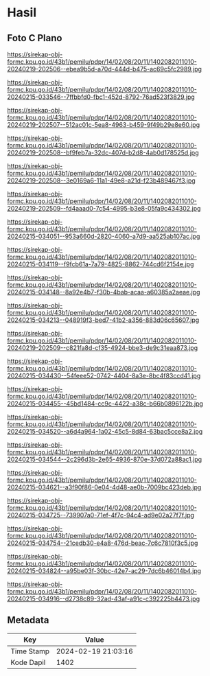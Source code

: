 # Hasil

## Foto C Plano

https://sirekap-obj-formc.kpu.go.id/43b1/pemilu/pdpr/14/02/08/20/11/1402082011010-20240219-202506--ebea9b5d-a70d-444d-b475-ac69c5fc2989.jpg

https://sirekap-obj-formc.kpu.go.id/43b1/pemilu/pdpr/14/02/08/20/11/1402082011010-20240215-033546--7ffbbfd0-fbc1-452d-8792-76ad523f3829.jpg

https://sirekap-obj-formc.kpu.go.id/43b1/pemilu/pdpr/14/02/08/20/11/1402082011010-20240219-202507--512ac01c-5ea8-4963-b459-9f49b29e8e60.jpg

https://sirekap-obj-formc.kpu.go.id/43b1/pemilu/pdpr/14/02/08/20/11/1402082011010-20240219-202508--bf9feb7a-32dc-407d-b2d8-4ab0d178525d.jpg

https://sirekap-obj-formc.kpu.go.id/43b1/pemilu/pdpr/14/02/08/20/11/1402082011010-20240219-202508--3e0169a6-11a1-49e8-a21d-f23b489467f3.jpg

https://sirekap-obj-formc.kpu.go.id/43b1/pemilu/pdpr/14/02/08/20/11/1402082011010-20240219-202509--fd4aaad0-7c54-4995-b3e8-05fa9c434302.jpg

https://sirekap-obj-formc.kpu.go.id/43b1/pemilu/pdpr/14/02/08/20/11/1402082011010-20240215-034051--953a660d-2820-4060-a7d9-aa525ab107ac.jpg

https://sirekap-obj-formc.kpu.go.id/43b1/pemilu/pdpr/14/02/08/20/11/1402082011010-20240215-034119--f9fcb61a-7a79-4825-8862-744cd6f2154e.jpg

https://sirekap-obj-formc.kpu.go.id/43b1/pemilu/pdpr/14/02/08/20/11/1402082011010-20240215-034148--8a92e4b7-f30b-4bab-acaa-a60385a2aeae.jpg

https://sirekap-obj-formc.kpu.go.id/43b1/pemilu/pdpr/14/02/08/20/11/1402082011010-20240215-034213--048919f3-bed7-41b2-a356-883d06c65607.jpg

https://sirekap-obj-formc.kpu.go.id/43b1/pemilu/pdpr/14/02/08/20/11/1402082011010-20240219-202509--c821fa8d-cf35-4924-bbe3-de9c31eaa873.jpg

https://sirekap-obj-formc.kpu.go.id/43b1/pemilu/pdpr/14/02/08/20/11/1402082011010-20240215-034430--54feee52-0742-4404-8a3e-8bc4f83ccd41.jpg

https://sirekap-obj-formc.kpu.go.id/43b1/pemilu/pdpr/14/02/08/20/11/1402082011010-20240215-034455--45bd1484-cc9c-4422-a38c-b66b0896122b.jpg

https://sirekap-obj-formc.kpu.go.id/43b1/pemilu/pdpr/14/02/08/20/11/1402082011010-20240215-034520--a6d4a964-1a02-45c5-8d84-63bac5cce8a2.jpg

https://sirekap-obj-formc.kpu.go.id/43b1/pemilu/pdpr/14/02/08/20/11/1402082011010-20240215-034544--2c296d3b-2e65-4936-870e-37d072a88ac1.jpg

https://sirekap-obj-formc.kpu.go.id/43b1/pemilu/pdpr/14/02/08/20/11/1402082011010-20240215-034621--a3f90f86-0e04-4d48-ae0b-7009bc423deb.jpg

https://sirekap-obj-formc.kpu.go.id/43b1/pemilu/pdpr/14/02/08/20/11/1402082011010-20240215-034725--739907a0-71ef-4f7c-94c4-ad9e02a27f7f.jpg

https://sirekap-obj-formc.kpu.go.id/43b1/pemilu/pdpr/14/02/08/20/11/1402082011010-20240215-034754--21cedb30-e4a8-476d-beac-7c6c7810f3c5.jpg

https://sirekap-obj-formc.kpu.go.id/43b1/pemilu/pdpr/14/02/08/20/11/1402082011010-20240215-034824--a95be03f-30bc-42e7-ac29-7dc6b46014b4.jpg

https://sirekap-obj-formc.kpu.go.id/43b1/pemilu/pdpr/14/02/08/20/11/1402082011010-20240215-034916--d2738c89-32ad-43af-a91c-c392225b4473.jpg


## Metadata

| Key        | Value               |
| ---------- | ------------------- |
| Time Stamp | 2024-02-19 21:03:16 |
| Kode Dapil | 1402                |



